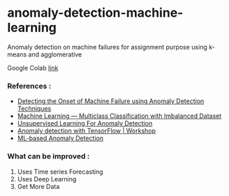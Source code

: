 # anomaly-detection-machine-learning
Anomaly detection on machine failures for assignment purpose using k-means and agglomerative

Google Colab [link](https://colab.research.google.com/drive/1TDO0crDPbG9FZe2yVLKD0OwYdyTaYS28?usp=sharing)

### References : 
- [Detecting the Onset of Machine Failure using Anomaly Detection Techniques](https://towardsdatascience.com/detecting-the-onset-of-machine-failure-using-anomaly-detection-techniques-d2f7a11eb809)
- [Machine Learning — Multiclass Classification with Imbalanced Dataset](https://towardsdatascience.com/machine-learning-multiclass-classification-with-imbalanced-data-set-29f6a177c1a)
- [Unsupervised Learning For Anomaly Detection](https://towardsdatascience.com/unsupervised-learning-for-anomaly-detection-44c55a96b8c1)
- [Anomaly detection with TensorFlow | Workshop](https://www.youtube.com/watch?v=2K3ScZp1dXQ)
- [ML-based Anomaly Detection](https://github.com/y-bar/ml-based-anomaly-detection)

### What can be improved :
1. Uses Time series Forecasting
2. Uses Deep Learning
3. Get More Data